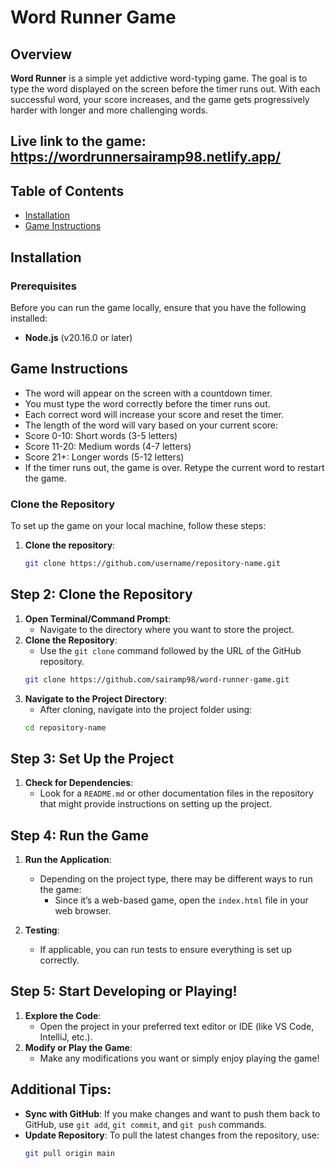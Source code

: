 # Word Runner Game

## Overview
**Word Runner** is a simple yet addictive word-typing game. The goal is to type the word displayed on the screen before the timer runs out. With each successful word, your score increases, and the game gets progressively harder with longer and more challenging words.

## Live link to the game: https://wordrunnersairamp98.netlify.app/

## Table of Contents
- [Installation](#installation)
- [Game Instructions](#game-instructions)

## Installation

### Prerequisites
Before you can run the game locally, ensure that you have the following installed:
- **Node.js** (v20.16.0 or later)

## Game Instructions
- The word will appear on the screen with a countdown timer.
- You must type the word correctly before the timer runs out.
- Each correct word will increase your score and reset the timer.
- The length of the word will vary based on your current score:
- Score 0-10: Short words (3-5 letters)
-   Score 11-20: Medium words (4-7 letters)
-   Score 21+: Longer words (5-12 letters)
- If the timer runs out, the game is over. Retype the current word to restart the game.

### Clone the Repository
To set up the game on your local machine, follow these steps:

1. **Clone the repository**:
   ```bash
   git clone https://github.com/username/repository-name.git

## Step 2: Clone the Repository
1. **Open Terminal/Command Prompt**:
   - Navigate to the directory where you want to store the project.
2. **Clone the Repository**:
   - Use the `git clone` command followed by the URL of the GitHub repository.
   ```bash
   git clone https://github.com/sairamp98/word-runner-game.git
3. **Navigate to the Project Directory**:
   - After cloning, navigate into the project folder using:
   ```bash
   cd repository-name

## Step 3: Set Up the Project
1. **Check for Dependencies**:
   - Look for a `README.md` or other documentation files in the repository that might provide instructions on setting up the project.

## Step 4: Run the Game
1. **Run the Application**:
   - Depending on the project type, there may be different ways to run the game:
     - Since it’s a web-based game, open the `index.html` file in your web browser.
  
2. **Testing**:
   - If applicable, you can run tests to ensure everything is set up correctly.

## Step 5: Start Developing or Playing!
1. **Explore the Code**:
   - Open the project in your preferred text editor or IDE (like VS Code, IntelliJ, etc.).
2. **Modify or Play the Game**:
   - Make any modifications you want or simply enjoy playing the game!

## Additional Tips:
- **Sync with GitHub**: If you make changes and want to push them back to GitHub, use `git add`, `git commit`, and `git push` commands.
- **Update Repository**: To pull the latest changes from the repository, use:
  ```bash
  git pull origin main
